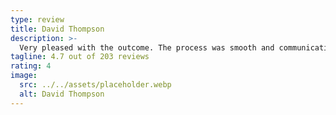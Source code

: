 ```yaml
---
type: review
title: David Thompson
description: >-
  Very pleased with the outcome. The process was smooth and communication was clear.
tagline: 4.7 out of 203 reviews
rating: 4
image:
  src: ../../assets/placeholder.webp
  alt: David Thompson
---
```

